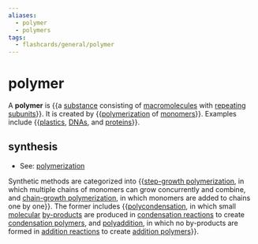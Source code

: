 ```yaml
---
aliases:
  - polymer
  - polymers
tags:
  - flashcards/general/polymer
---
```


# polymer

A __polymer__ is {{a [substance](chemical%20substance.md) consisting of [macromolecules](macromolecule.md) with [repeating subunits](repeat%20unit.md)}}. It is created by {{[polymerization](polymerization.md) of [monomers](monomer.md)}}. Examples include {{[plastics](plastic.md), [DNAs](DNA.md), and [proteins](protein.md)}}. <!--SR:!2023-12-03,138,230!2025-12-11,748,330!2024-04-02,249,290-->

## synthesis

- See: [polymerization](polymerization.md)

Synthetic methods are categorized into {{[step-growth polymerization](step-growth%20polymerization.md), in which multiple chains of monomers can grow concurrently and combine, and [chain-growth polymerization](chain-growth%20polymerization.md), in which monomers are added to chains one by one}}. The former includes {{[polycondensation](polycondenstaion.md), in which small [molecular](molecule.md) [by-products](by-product.md) are produced in [condensation reactions](condensation%20reaction.md) to create [condensation polymers](condensation%20polymer.md), and [polyaddition](polyaddition.md), in which no by-products are formed in [addition reactions](addition%20reaction.md) to create [addition polymers](addition%20polymer.md)}}. <!--SR:!2024-10-28,349,250!2025-01-22,446,290-->
